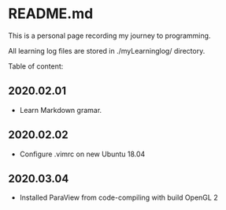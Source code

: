 # README.md 
This is a personal page recording my journey to programming.

All learning log files are stored in ./myLearninglog/ directory.   

Table of content:
## 2020.02.01
- Learn Markdown gramar.
## 2020.02.02
- Configure .vimrc on new Ubuntu 18.04
## 2020.03.04
- Installed ParaView from code-compiling with build OpenGL 2
